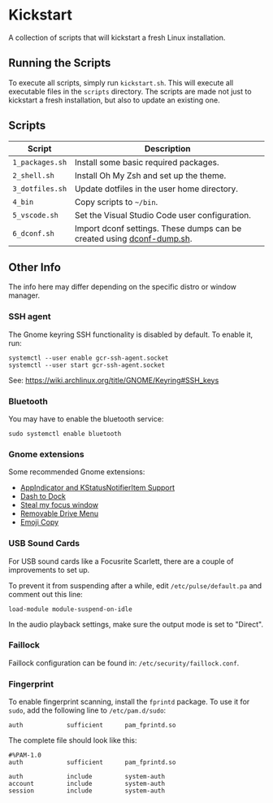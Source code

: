 # Kickstart

A collection of scripts that will kickstart a fresh Linux installation.

## Running the Scripts

To execute all scripts, simply run `kickstart.sh`.
This will execute all executable files in the `scripts` directory.
The scripts are made not just to kickstart a fresh installation, but also to update an existing one.

## Scripts

| Script | Description |
| ------ | ----------- |
| `1_packages.sh` | Install some basic required packages.
| `2_shell.sh` | Install Oh My Zsh and set up the theme.
| `3_dotfiles.sh` | Update dotfiles in the user home directory.
| `4_bin` | Copy scripts to `~/bin`.
| `5_vscode.sh` | Set the Visual Studio Code user configuration.
| `6_dconf.sh` | Import dconf settings. These dumps can be created using [dconf-dump.sh](./dconf-dump.sh).

## Other Info

The info here may differ depending on the specific distro or window manager.

### SSH agent

The Gnome keyring SSH functionality is disabled by default.
To enable it, run:

```shell
systemctl --user enable gcr-ssh-agent.socket
systemctl --user start gcr-ssh-agent.socket
```

See: https://wiki.archlinux.org/title/GNOME/Keyring#SSH_keys

### Bluetooth

You may have to enable the bluetooth service:

```shell
sudo systemctl enable bluetooth
```

### Gnome extensions

Some recommended Gnome extensions:

- [AppIndicator and KStatusNotifierItem Support](https://extensions.gnome.org/extension/615/appindicator-support)
- [Dash to Dock](https://extensions.gnome.org/extension/307/dash-to-dock)
- [Steal my focus window](https://extensions.gnome.org/extension/6385/steal-my-focus-window)
- [Removable Drive Menu](https://extensions.gnome.org/extension/7/removable-drive-menu)
- [Emoji Copy](https://extensions.gnome.org/extension/6242/emoji-copy)

### USB Sound Cards

For USB sound cards like a Focusrite Scarlett, there are a couple of improvements to set up.

To prevent it from suspending after a while, edit `/etc/pulse/default.pa` and comment out this line:

```
load-module module-suspend-on-idle
```

In the audio playback settings, make sure the output mode is set to "Direct".

### Faillock

Faillock configuration can be found in: `/etc/security/faillock.conf`.

### Fingerprint

To enable fingerprint scanning, install the `fprintd` package.
To use it for `sudo`, add the following line to `/etc/pam.d/sudo`:

```
auth            sufficient      pam_fprintd.so
```

The complete file should look like this:

```
#%PAM-1.0
auth            sufficient      pam_fprintd.so

auth            include         system-auth
account         include         system-auth
session         include         system-auth
```
